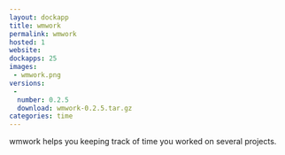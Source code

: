 ```yaml
---
layout: dockapp
title: wmwork
permalink: wmwork
hosted: 1
website:
dockapps: 25
images:
 - wmwork.png
versions:
 -
  number: 0.2.5
  download: wmwork-0.2.5.tar.gz
categories: time
---
```

wmwork helps you keeping track of time you worked on several projects.
